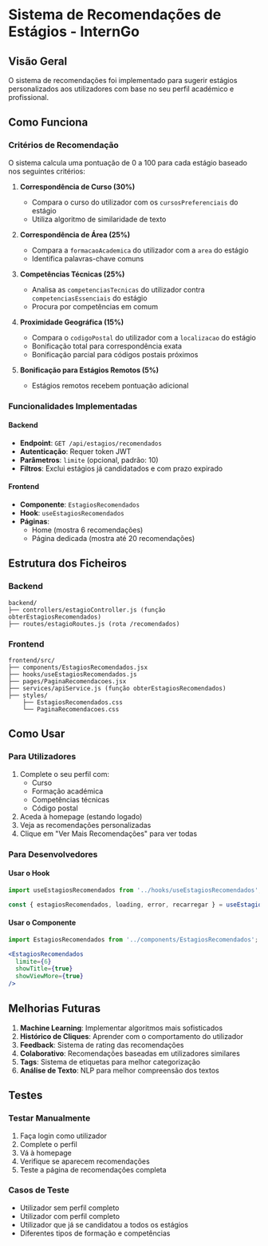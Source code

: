 # Sistema de Recomendações de Estágios - InternGo

## Visão Geral

O sistema de recomendações foi implementado para sugerir estágios personalizados aos utilizadores com base no seu perfil académico e profissional.

## Como Funciona

### Critérios de Recomendação

O sistema calcula uma pontuação de 0 a 100 para cada estágio baseado nos seguintes critérios:

1. **Correspondência de Curso (30%)**
   - Compara o curso do utilizador com os `cursosPreferenciais` do estágio
   - Utiliza algoritmo de similaridade de texto

2. **Correspondência de Área (25%)**
   - Compara a `formacaoAcademica` do utilizador com a `area` do estágio
   - Identifica palavras-chave comuns

3. **Competências Técnicas (25%)**
   - Analisa as `competenciasTecnicas` do utilizador contra `competenciasEssenciais` do estágio
   - Procura por competências em comum

4. **Proximidade Geográfica (15%)**
   - Compara o `codigoPostal` do utilizador com a `localizacao` do estágio
   - Bonificação total para correspondência exata
   - Bonificação parcial para códigos postais próximos

5. **Bonificação para Estágios Remotos (5%)**
   - Estágios remotos recebem pontuação adicional

### Funcionalidades Implementadas

#### Backend
- **Endpoint**: `GET /api/estagios/recomendados`
- **Autenticação**: Requer token JWT
- **Parâmetros**: `limite` (opcional, padrão: 10)
- **Filtros**: Exclui estágios já candidatados e com prazo expirado

#### Frontend
- **Componente**: `EstagiosRecomendados`
- **Hook**: `useEstagiosRecomendados`
- **Páginas**: 
  - Home (mostra 6 recomendações)
  - Página dedicada (mostra até 20 recomendações)

## Estrutura dos Ficheiros

### Backend
```
backend/
├── controllers/estagioController.js (função obterEstagiosRecomendados)
├── routes/estagioRoutes.js (rota /recomendados)
```

### Frontend
```
frontend/src/
├── components/EstagiosRecomendados.jsx
├── hooks/useEstagiosRecomendados.js
├── pages/PaginaRecomendacoes.jsx
├── services/apiService.js (função obterEstagiosRecomendados)
├── styles/
    ├── EstagiosRecomendados.css
    └── PaginaRecomendacoes.css
```

## Como Usar

### Para Utilizadores
1. Complete o seu perfil com:
   - Curso
   - Formação académica
   - Competências técnicas
   - Código postal
2. Aceda à homepage (estando logado)
3. Veja as recomendações personalizadas
4. Clique em "Ver Mais Recomendações" para ver todas

### Para Desenvolvedores

#### Usar o Hook
```jsx
import useEstagiosRecomendados from '../hooks/useEstagiosRecomendados';

const { estagiosRecomendados, loading, error, recarregar } = useEstagiosRecomendados(10);
```

#### Usar o Componente
```jsx
import EstagiosRecomendados from '../components/EstagiosRecomendados';

<EstagiosRecomendados 
  limite={6} 
  showTitle={true} 
  showViewMore={true} 
/>
```

## Melhorias Futuras

1. **Machine Learning**: Implementar algoritmos mais sofisticados
2. **Histórico de Cliques**: Aprender com o comportamento do utilizador
3. **Feedback**: Sistema de rating das recomendações
4. **Colaborativo**: Recomendações baseadas em utilizadores similares
5. **Tags**: Sistema de etiquetas para melhor categorização
6. **Análise de Texto**: NLP para melhor compreensão dos textos

## Testes

### Testar Manualmente
1. Faça login como utilizador
2. Complete o perfil
3. Vá à homepage
4. Verifique se aparecem recomendações
5. Teste a página de recomendações completa

### Casos de Teste
- Utilizador sem perfil completo
- Utilizador com perfil completo
- Utilizador que já se candidatou a todos os estágios
- Diferentes tipos de formação e competências
